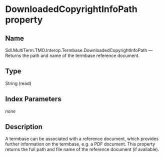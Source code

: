 # DownloadedCopyrightInfoPath property

## Name

Sdl.MultiTerm.TMO.Interop.Termbase.DownloadedCopyrightInfoPath —          Returns the path and name of the termbase reference document.

## Type

String
(read)


## Index Parameters
*none*


## Description

A termbase can be associated with a reference document, which provides further information on the termbase, e.g. a PDF document. This property returns the full path and file name of the reference document (if available).

